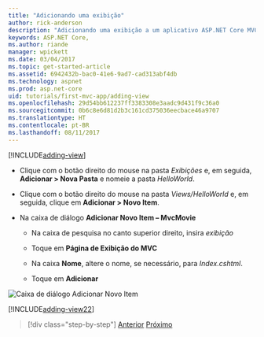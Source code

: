 ```yaml
---
title: "Adicionando uma exibição"
author: rick-anderson
description: "Adicionando uma exibição a um aplicativo ASP.NET Core MVC simples"
keywords: ASP.NET Core,
ms.author: riande
manager: wpickett
ms.date: 03/04/2017
ms.topic: get-started-article
ms.assetid: 6942432b-bac0-41e6-9ad7-cad313abf4db
ms.technology: aspnet
ms.prod: asp.net-core
uid: tutorials/first-mvc-app/adding-view
ms.openlocfilehash: 29d54bb612237ff3383308e3aadc9d431f9c36a0
ms.sourcegitcommit: 0b6c8e6d81d2b3c161cd375036eecbace46a9707
ms.translationtype: HT
ms.contentlocale: pt-BR
ms.lasthandoff: 08/11/2017
---
```

[!INCLUDE[adding-view](../../includes/mvc-intro/adding_view1.md)]

* Clique com o botão direito do mouse na pasta *Exibições* e, em seguida, **Adicionar > Nova Pasta** e nomeie a pasta *HelloWorld*.

* Clique com o botão direito do mouse na pasta *Views/HelloWorld* e, em seguida, clique em **Adicionar > Novo Item**.

* Na caixa de diálogo **Adicionar Novo Item – MvcMovie**

  * Na caixa de pesquisa no canto superior direito, insira *exibição*

  * Toque em **Página de Exibição do MVC**

  * Na caixa **Nome**, altere o nome, se necessário, para *Index.cshtml*.

  * Toque em **Adicionar**

![Caixa de diálogo Adicionar Novo Item](adding-view/_static/add_view.png)

[!INCLUDE[adding-view22](../../includes/mvc-intro/adding_view2.md)]

>[!div class="step-by-step"]
[Anterior](adding-controller.md)
[Próximo](adding-model.md)